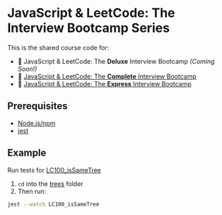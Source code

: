 # JavaScript & LeetCode: The Interview Bootcamp Series

This is the shared course code for:
* 🥇 JavaScript & LeetCode: The **Deluxe** Interview Bootcamp *(Coming Soon!)*
* 🥈 [JavaScript & LeetCode: The **Complete** Interview Bootcamp](https://kaeducation.com/lc-js.html)
* 🥉 [JavaScript & LeetCode: The **Express** Interview Bootcamp](https://www.udemy.com/course/ultimate-javascript-leetcode-interview-bootcamp/?referralCode=6B683FD41E9DEDE9FF4C)

## Prerequisites
* [Node.js/npm](https://nodejs.org/en/)
* [jest](https://www.npmjs.com/package/jest)

## Example
Run tests for [LC100_isSameTree](exercises/LC100_isSameTree)

1) `cd` into the [trees](trees) folder
2) Then run:
```bash
jest --watch LC100_isSameTree
```